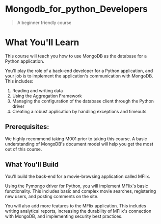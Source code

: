 # Mongodb_for_python_Developers

> A beginner friendly course
 
# What You'll Learn
This course will teach you how to use MongoDB as the database for a Python application.

You'll play the role of a back-end developer for a Python application, and your job is to implement the application's communication with MongoDB. This includes:

1. Reading and writing data
2. Using the Aggregation Framework
3. Managing the configuration of the database client through the Python driver
4. Creating a robust application by handling exceptions and timeouts

## Prerequisites:

We highly recommend taking M001 prior to taking this course. A basic understanding of MongoDB's document model will help you get the most out of this course.

## What You'll Build
You'll build the back-end for a movie-browsing application called MFlix.

Using the Pymongo driver for Python, you will implement MFlix's basic functionality. This includes basic and complex movie searches, registering new users, and posting comments on the site.

You will also add more features to the MFlix application. This includes writing analytical reports, increasing the durability of MFlix's connection with MongoDB, and implementing security best practices.
